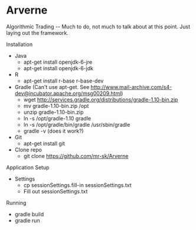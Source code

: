 Arverne
=======

Algorithmic Trading -- Much to do, not much to talk about at this point. Just laying out the framework. 


Installation

* Java
  * apt-get install openjdk-6-jre  
  * apt-get install openjdk-6-jdk
* R
  * apt-get install r-base r-base-dev
* Gradle (Can't use apt-get. See http://www.mail-archive.com/s4-dev@incubator.apache.org/msg00209.html)
  * wget http://services.gradle.org/distributions/gradle-1.10-bin.zip
  * mv gradle-1.10-bin.zip /opt
  * unzip gradle-1.10-bin.zip
  * ln -s /opt/gradle-1.10 gradle
  * ln -s /opt/gradle/bin/gradle /usr/sbin/gradle
  * gradle -v (does it work?)
* Git
  * apt-get install git 
* Clone repo
  * git clone https://github.com/mr-sk/Arverne
  

Application Setup

* Settings
  * cp sessionSettings.fill-in sessionSettings.txt 
  * Fill out sessionSettings.txt
  

Running
  * gradle build
  * gradle run
